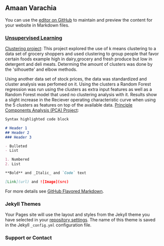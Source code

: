 ## Amaan Varachia 

You can use the [editor on GitHub](https://github.com/amaanvarachia/amaanvarachia.github.io/edit/main/README.md) to maintain and preview the content for your website in Markdown files.



### [Unsupervised Learning](https://github.com/amaanvarachia/Data-Science)
[Clustering project](https://github.com/amaanvarachia/Data-Science-Unsupervised-Learning/blob/main/Clustering%20code.ipynb): This project explored the use of k means clustering to a data set of grocery shoppers and used clustering to group people that favor certain foods example high in dairy,grocery and fresh produce but low in detergent and deli meats. Determing the amount of clusters was done by the 'silhouette' and elbow methods.

Using another data set of stock prices, the data was standardized and cluster analysis was perfomed on it. Using the clusters a Random Forest regression was run using the clusters as extra input features as well as a Random Forest model that used no clustering analysis with it. Results show a slight increase in the Reciever operating characteristic curve when using the 5 clusters as features on top of the available data.
[Principle Components Analysis (PCA) Project](https://github.com/amaanvarachia/Data-Science-Unsupervised-Learning/blob/main/PCA%20Code.ipynb):
```markdown
Syntax highlighted code block

# Header 1
## Header 2
### Header 3

- Bulleted
- List

1. Numbered
2. List

**Bold** and _Italic_ and `Code` text

[Link](url) and ![Image](src)
```

For more details see [GitHub Flavored Markdown](https://guides.github.com/features/mastering-markdown/).

### Jekyll Themes

Your Pages site will use the layout and styles from the Jekyll theme you have selected in your [repository settings](https://github.com/amaanvarachia/amaanvarachia.github.io/settings/pages). The name of this theme is saved in the Jekyll `_config.yml` configuration file.

### Support or Contact



